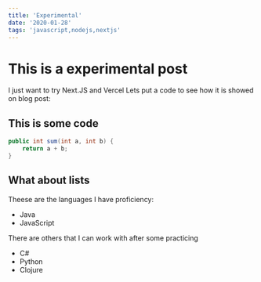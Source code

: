 ```yaml
---
title: 'Experimental'
date: '2020-01-28'
tags: 'javascript,nodejs,nextjs'
---
```


# This is a experimental post
I just want to try Next.JS and Vercel
Lets put a code to see how it is showed on blog post:

## This is some code
```Java
public int sum(int a, int b) {
    return a + b;
}
```

## What about lists
Theese are the languages I have proficiency:
- Java
- JavaScript

There are others that I can work with after some practicing
- C#
- Python
- Clojure
